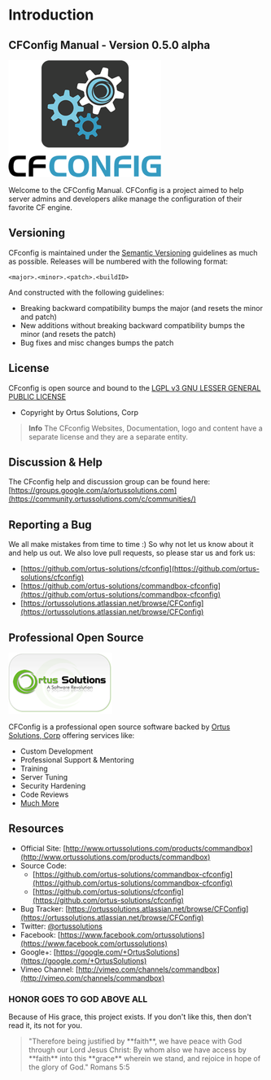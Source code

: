 # Introduction

## CFConfig Manual - Version 0.5.0 alpha

![CFConfig](../.gitbook/assets/cfconfiglogo300.png)

Welcome to the CFConfig Manual. CFConfig is a project aimed to help server admins and developers alike manage the configuration of their favorite CF engine.

## Versioning

CFconfig is maintained under the [Semantic Versioning](http://semver.org) guidelines as much as possible. Releases will be numbered with the following format:

```text
<major>.<minor>.<patch>.<buildID>
```

And constructed with the following guidelines:

* Breaking backward compatibility bumps the major \(and resets the minor and patch\)
* New additions without breaking backward compatibility bumps the minor \(and resets the patch\)
* Bug fixes and misc changes bumps the patch

## License

CFconfig is open source and bound to the [LGPL v3 GNU LESSER GENERAL PUBLIC LICENSE](https://www.gnu.org/licenses/lgpl.html)

* Copyright by Ortus Solutions, Corp

> **Info** The CFconfig Websites, Documentation, logo and content have a separate license and they are a separate entity.

## Discussion & Help

The CFconfig help and discussion group can be found here: [https://groups.google.com/a/ortussolutions.com](https://community.ortussolutions.com/c/communities/)

## Reporting a Bug

We all make mistakes from time to time :\) So why not let us know about it and help us out. We also love pull requests, so please star us and fork us:

* [https://github.com/ortus-solutions/cfconfig](https://github.com/ortus-solutions/cfconfig)
* [https://github.com/ortus-solutions/commandbox-cfconfig](https://github.com/ortus-solutions/commandbox-cfconfig)
* [https://ortussolutions.atlassian.net/browse/CFConfig](https://ortussolutions.atlassian.net/browse/CFConfig)

## Professional Open Source

![Ortus Solutions, Corp](../.gitbook/assets/ortussolutions_button.png)

CFConfig is a professional open source software backed by [Ortus Solutions, Corp](http://www.ortussolutions.com/services) offering services like:

* Custom Development
* Professional Support & Mentoring
* Training
* Server Tuning
* Security Hardening
* Code Reviews
* [Much More](http://www.ortussolutions.com/services)

## Resources

* Official Site: [http://www.ortussolutions.com/products/commandbox](http://www.ortussolutions.com/products/commandbox)
* Source Code: 
  * [https://github.com/ortus-solutions/commandbox-cfconfig](https://github.com/ortus-solutions/commandbox-cfconfig)
  * [https://github.com/ortus-solutions/cfconfig](https://github.com/ortus-solutions/cfconfig)
* Bug Tracker: [https://ortussolutions.atlassian.net/browse/CFConfig](https://ortussolutions.atlassian.net/browse/CFConfig)
* Twitter: [@ortussolutions](http://www.twitter.com/ortussolutions)
* Facebook: [https://www.facebook.com/ortussolutions](https://www.facebook.com/ortussolutions)
* Google+: [https://google.com/+OrtusSolutions](https://google.com/+OrtusSolutions)
* Vimeo Channel: [http://vimeo.com/channels/commandbox](http://vimeo.com/channels/commandbox)

### HONOR GOES TO GOD ABOVE ALL

Because of His grace, this project exists. If you don't like this, then don't read it, its not for you.

> "Therefore being justified by \*\*faith\*\*, we have peace with God through our Lord Jesus Christ: By whom also we have access by \*\*faith\*\* into this \*\*grace\*\* wherein we stand, and rejoice in hope of the glory of God." Romans 5:5

